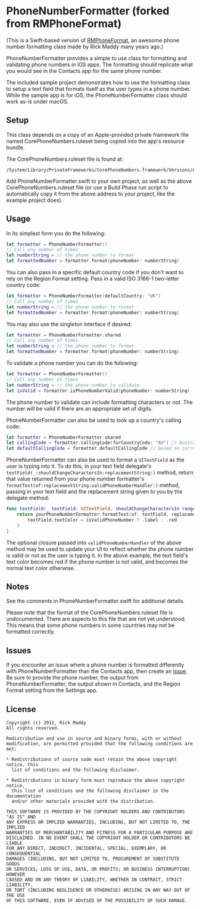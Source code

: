 # PhoneNumberFormatter (forked from RMPhoneFormat)

(This is a Swift-based version of [RMPhoneFormat](https://github.com/rmaddy/RMPhoneFormat), an awesome phone number formatting class made by Rick Maddy many years ago.)

PhoneNumberFormatter provides a simple to use class for formatting and validating phone numbers in iOS apps. The formatting should replicate what you would see in the Contacts app for the same phone number.

The included sample project demonstrates how to use the formatting class to setup a text field that formats itself as the user types in a phone number. While the sample app is for iOS, the PhoneNumberFormatter class should work as-is under macOS.

## Setup

This class depends on a copy of an Apple-provided private framework file named CorePhoneNumbers.ruleset being copied into the app's resource bundle.

The CorePhoneNumbers.ruleset file is found at:

    /System/Library/PrivateFrameworks/CorePhoneNumbers.framework/Versions/A/Resources/CorePhoneNumbers.ruleset

Add PhoneNumberFormatter.swift to your own project, as well as the above CorePhoneNumbers.ruleset file (or use a Build Phase run script to automatically copy it from the above address to your project, like the example project does).

## Usage

In its simplest form you do the following:

```swift
let formatter = PhoneNumberFormatter()
// Call any number of times
let numberString = // the phone number to format
let formattedNumber = formatter.format(phoneNumber: numberString)
```

You can also pass in a specific default country code if you don't want to rely on the Region Format setting. Pass in a valid ISO 3166-1 two-letter country code:

```swift
let formatter = PhoneNumberFormatter(defaultCountry: "UK")
// Call any number of times
let numberString = // the phone number to format
let formattedNumber = formatter.format(phoneNumber: numberString)
```

You may also use the singleton interface if desired:

```swift
let formatter = PhoneNumberFormatter.shared
// Call any number of times
let numberString = // the phone number to format
let formattedNumber = formatter.format(phoneNumber: numberString)
```

To validate a phone number you can do the following:

```swift
let formatter = PhoneNumberFormatter()
// Call any number of times
let numberString = // the phone number to validate
let isValid = formatter.isPhoneNumberValid(phoneNumber: numberString)
```
    
The phone number to validate can include formatting characters or not. The number will be valid if there are an appropriate set of digits.

PhoneNumberFormatter can also be used to look up a country's calling code:

```swift
let formatter = PhoneNumberFormatter.shared
let callingCode = formatter.callingCode(forCountryCode: "AU") // Australia - returns 61
let defaultCallingCode = formatter.defaultCallingCode // based on current Region Format (locale)
```

PhoneNumberFormatter can also be used to format a `UITextField` as the user is typing into it. To do this, in your text field delegate's `textField(_:shouldChangeCharactersIn:replacementString:)` method, return that value returned from your phone number formatter's `formatText(of:replacementString:validPhoneNumberHandler:)` method, passing in your text field and the replacement string given to you by the delegate method:

```swift
func textField(_ textField: UITextField, shouldChangeCharactersIn range: NSRange, replacementString string: String) -> Bool {
    return yourPhoneNumberFormatter.formatText(of: textField, replacementString: string) { isValidPhoneNumber in
        textField.textColor = isValidPhoneNumber ? .label : .red
    }
}
```

The optional closure passed into `validPhoneNumberHandler` of the above method may be used to update your UI to reflect whether the phone number is valid or not as the user is typing it. In the above example, the text field's text color becomes red if the phone number is not valid, and becomes the normal text color otherwise.

## Notes

See the comments in PhoneNumberFormatter.swift for additional details.

Please note that the format of the CorePhoneNumbers.ruleset file is undocumented. There are aspects to this file that are not yet understood. This means that some phone numbers in some countries may not be formatted correctly.

## Issues

If you encounter an issue where a phone number is formatted differently with PhoneNumberFormatter than the Contacts app, then create an [issue](https://github.com/TylerTheCompiler/PhoneNumberFormatter/issues). Be sure to provide the phone number, the output from PhoneNumberFormatter, the output shown in Contacts, and the Region Format setting from the Settings app.

## License
    Copyright (c) 2012, Rick Maddy
    All rights reserved.

    Redistribution and use in source and binary forms, with or without
    modification, are permitted provided that the following conditions are met:

    * Redistributions of source code must retain the above copyright notice, this
      list of conditions and the following disclaimer.

    * Redistributions in binary form must reproduce the above copyright notice,
      this list of conditions and the following disclaimer in the documentation
      and/or other materials provided with the distribution.

    THIS SOFTWARE IS PROVIDED BY THE COPYRIGHT HOLDERS AND CONTRIBUTORS "AS IS" AND
    ANY EXPRESS OR IMPLIED WARRANTIES, INCLUDING, BUT NOT LIMITED TO, THE IMPLIED
    WARRANTIES OF MERCHANTABILITY AND FITNESS FOR A PARTICULAR PURPOSE ARE
    DISCLAIMED. IN NO EVENT SHALL THE COPYRIGHT HOLDER OR CONTRIBUTORS BE LIABLE
    FOR ANY DIRECT, INDIRECT, INCIDENTAL, SPECIAL, EXEMPLARY, OR CONSEQUENTIAL
    DAMAGES (INCLUDING, BUT NOT LIMITED TO, PROCUREMENT OF SUBSTITUTE GOODS
    OR SERVICES; LOSS OF USE, DATA, OR PROFITS; OR BUSINESS INTERRUPTION) HOWEVER
    CAUSED AND ON ANY THEORY OF LIABILITY, WHETHER IN CONTRACT, STRICT LIABILITY,
    OR TORT (INCLUDING NEGLIGENCE OR OTHERWISE) ARISING IN ANY WAY OUT OF THE USE
    OF THIS SOFTWARE, EVEN IF ADVISED OF THE POSSIBILITY OF SUCH DAMAGE.
